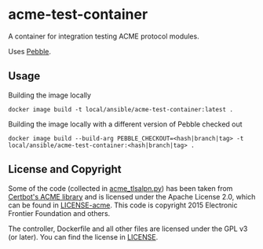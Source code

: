 # acme-test-container

A container for integration testing ACME protocol modules.

Uses [Pebble](https://github.com/letsencrypt/Pebble).

## Usage

Building the image locally
```
docker image build -t local/ansible/acme-test-container:latest .
```

Building the image locally with a different version of Pebble checked out
```
docker image build --build-arg PEBBLE_CHECKOUT=<hash|branch|tag> -t local/ansible/acme-test-container:<hash|branch|tag> .
```

## License and Copyright

Some of the code (collected in [acme_tlsalpn.py](acme_tlsalpn.py)) has been taken from
[Certbot's ACME library](https://github.com/certbot/certbot/tree/master/acme)
and is licensed under the Apache License 2.0, which can be found in [LICENSE-acme](LICENSE-acme).
This code is copyright 2015 Electronic Frontier Foundation and others.

The controller, Dockerfile and all other files are licensed under the GPL v3 (or later).
You can find the license in [LICENSE](LICENSE).

